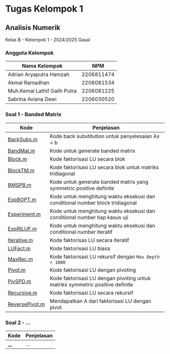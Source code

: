 # Tugas Kelompok 1
## Analisis Numerik
Kelas B - Kelompok 1 - 2024/2025 Gasal

### Anggota Kelompok
| Nama Kelompok | NPM |
| -- | -- |
| Adrian Aryaputra Hamzah | 2206811474 |
| Akmal Ramadhan | 2206081534 |
| Muh.Kemal Lathif Galih Putra | 2206081225 |
| Sabrina Aviana Dewi | 2206030520

### Soal 1 - Banded Matrix
| Kode | Penjelasan |
| -- | -- |
| [BackSubs.m](Soal%201/BackSubs.m) | Kode back substitution untuk penyelesaian Ax = b |
| [BandMat.m](Soal%201/BackMat.m) | Kode untuk generate banded matrix |
| [Block.m](Soal%201/Block.m) | Kode faktorisasi LU secara blok |
| [BlockTM.m](Soal%201/BlockTM.m) | Kode faktorisasi LU secara blok untuk matriks tridiagonal |
| [BMSPB.m](Soal%201/BMSPB.m) | Kode untuk generate banded matris yang symmetric positive definite|
| [ExpBOPT.m](Soal%201/ExpBOPT.m) | Kode untuk menghitung waktu eksekusi dan conditional number block tridiagonal|
| [Experiment.m](Soal%201/Experiment.m) | Kode untuk menghitung waktu eksekusi dan conditional number tiap kasus uji |
| [ExpRILUF.m](Soal%201/ExpRILUF.m) | Kode untuk menghitung waktu eksekusi dan conditional number iteratif |
| [Iterative.m](Soal%201/Iterative.m) | Kode faktorisas LU secara iteratif |
| [LUFact.m](Soal%201/LUFact.m) | Kode faktorisasi LU biasa |
| [MaxRec.m](Soal%201/MaxRec.m) | Kode faktorisasi LU rekursif dengan `Max Depth = 1000` |
| [Pivot.m](Soal%201/Pivot.m) | Kode faktorisasi LU dengan pivoting |
| [PivSPD.m](Soal%201/PivSPD.m) | Kode faktorisasi LU dengan pivoting untuk matriks symmetric positive definite |
| [Recursive.m](Soal%201/Recursive.m) | Kode faktorisasi LU secara rekursif |
| [ReversePivot.m](Soal%201/ReversePivot.m) | Mendapatkan A dari faktorisasi LU dengan pivot |

### Soal 2 - ...
| Kode | Penjelasan |
| -- | -- |
| [...](Soal%202/...) | ... |